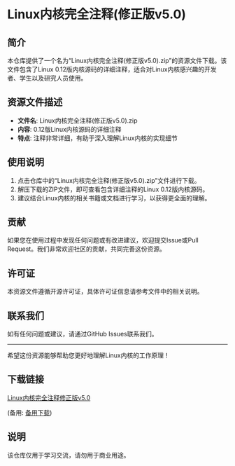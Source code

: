 # Linux内核完全注释(修正版v5.0)

## 简介

本仓库提供了一个名为“Linux内核完全注释(修正版v5.0).zip”的资源文件下载。该文件包含了Linux 0.12版内核源码的详细注释，适合对Linux内核感兴趣的开发者、学生以及研究人员使用。

## 资源文件描述

- **文件名**: Linux内核完全注释(修正版v5.0).zip
- **内容**: 0.12版Linux内核源码的详细注释
- **特点**: 注释非常详细，有助于深入理解Linux内核的实现细节

## 使用说明

1. 点击仓库中的“Linux内核完全注释(修正版v5.0).zip”文件进行下载。
2. 解压下载的ZIP文件，即可查看包含详细注释的Linux 0.12版内核源码。
3. 建议结合Linux内核的相关书籍或文档进行学习，以获得更全面的理解。

## 贡献

如果您在使用过程中发现任何问题或有改进建议，欢迎提交Issue或Pull Request。我们非常欢迎社区的贡献，共同完善这份资源。

## 许可证

本资源文件遵循开源许可证，具体许可证信息请参考文件中的相关说明。

## 联系我们

如有任何问题或建议，请通过GitHub Issues联系我们。

---

希望这份资源能够帮助您更好地理解Linux内核的工作原理！

## 下载链接
[Linux内核完全注释修正版v5.0](https://pan.quark.cn/s/efda73827b56) 

(备用: [备用下载](https://pan.baidu.com/s/1i_V9E4C2dUWy0rAWNuS_0g?pwd=1234))

## 说明

该仓库仅用于学习交流，请勿用于商业用途。
